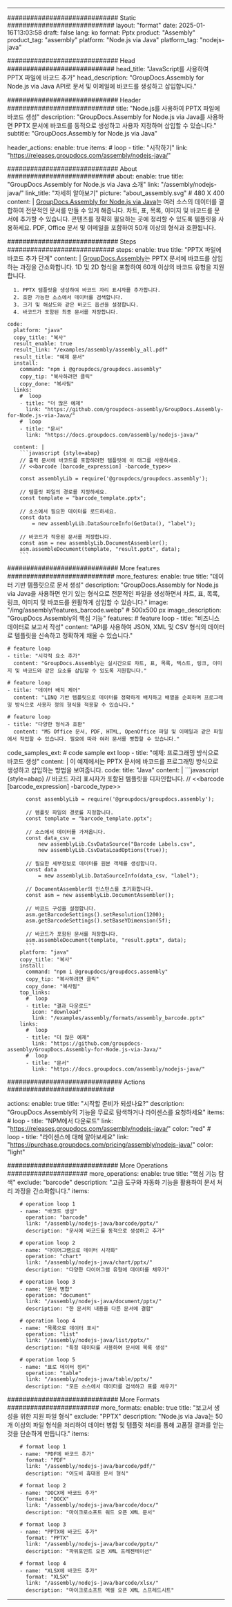 



---
############################# Static ############################
layout: "format"
date:  2025-01-16T13:03:58
draft: false
lang: ko
format: Pptx
product: "Assembly"
product_tag: "assembly"
platform: "Node.js via Java"
platform_tag: "nodejs-java"

############################# Head ############################
head_title: "JavaScript를 사용하여 PPTX 파일에 바코드 추가"
head_description: "GroupDocs.Assembly for Node.js via Java API로 문서 및 이메일에 바코드를 생성하고 삽입합니다."

############################# Header ############################
title: "Node.js를 사용하여 PPTX 파일에 바코드 생성" 
description: "GroupDocs.Assembly for Node.js via Java를 사용하면 PPTX 문서에 바코드를 동적으로 생성하고 사용자 지정하며 삽입할 수 있습니다."
subtitle: "GroupDocs.Assembly for Node.js via Java" 

header_actions:
  enable: true
  items:
    #  loop
    - title: "시작하기"
      link: "https://releases.groupdocs.com/assembly/nodejs-java/"
      
############################# About ############################
about:
    enable: true
    title: "GroupDocs.Assembly for Node.js via Java 소개"
    link: "/assembly/nodejs-java/"
    link_title: "자세히 알아보기"
    picture: "about_assembly.svg" # 480 X 400
    content: |
       [GroupDocs.Assembly for Node.js via Java](/assembly/nodejs-java/)는 여러 소스의 데이터를 결합하여 전문적인 문서를 만들 수 있게 해줍니다. 차트, 표, 목록, 이미지 및 바코드를 문서에 추가할 수 있습니다. 콘텐츠를 정확히 필요하는 곳에 정리할 수 있도록 템플릿을 사용하세요. PDF, Office 문서 및 이메일을 포함하여 50개 이상의 형식과 호환됩니다.

############################# Steps ############################
steps:
    enable: true
    title: "PPTX 파일에 바코드 추가 단계"
    content: |
      [GroupDocs.Assembly](/assembly/nodejs-java/)는 PPTX 문서에 바코드를 삽입하는 과정을 간소화합니다. 1D 및 2D 형식을 포함하여 60개 이상의 바코드 유형을 지원합니다.
      
      1. PPTX 템플릿을 생성하여 바코드 자리 표시자를 추가합니다.
      2. 호환 가능한 소스에서 데이터를 검색합니다.
      3. 크기 및 해상도와 같은 바코드 옵션을 설정합니다.
      4. 바코드가 포함된 최종 문서를 저장합니다.
   
    code:
      platform: "java"
      copy_title: "복사"
      result_enable: true
      result_link: "/examples/assembly/assembly_all.pdf"
      result_title: "예제 문서"
      install:
        command: "npm i @groupdocs/groupdocs.assembly"
        copy_tip: "복사하려면 클릭"
        copy_done: "복사됨"
      links:
        #  loop
        - title: "더 많은 예제"
          link: "https://github.com/groupdocs-assembly/GroupDocs.Assembly-for-Node.js-via-Java/"
        #  loop
        - title: "문서"
          link: "https://docs.groupdocs.com/assembly/nodejs-java/"
          
      content: |
        ```javascript {style=abap}
        // 출력 문서에 바코드를 포함하려면 템플릿에 이 태그를 사용하세요.
        // <<barcode [barcode_expression] -barcode_type>>
    
        const assemblyLib = require('@groupdocs/groupdocs.assembly');

        // 템플릿 파일의 경로를 지정하세요.
        const template = "barcode_template.pptx";

        // 소스에서 필요한 데이터를 로드하세요.
        const data 
            = new assemblyLib.DataSourceInfo(GetData(), "label");

        // 바코드가 적용된 문서를 저장합니다.
        const asm = new assemblyLib.DocumentAssembler();
        asm.assembleDocument(template, "result.pptx", data);
        ```           

############################# More features ############################
more_features:
  enable: true
  title: "데이터 기반 템플릿으로 문서 생성"
  description: "GroupDocs.Assembly for Node.js via Java을 사용하면 인기 있는 형식으로 전문적인 파일을 생성하면서 차트, 표, 목록, 링크, 이미지 및 바코드를 원활하게 삽입할 수 있습니다."
  image: "/img/assembly/features_barcode.webp" # 500x500 px
  image_description: "GroupDocs.Assembly의 핵심 기능"
  features:
    # feature loop
    - title: "비즈니스 데이터로 보고서 작성"
      content: "API를 사용하여 JSON, XML 및 CSV 형식의 데이터로 템플릿을 신속하고 정확하게 채울 수 있습니다."

    # feature loop
    - title: "시각적 요소 추가"
      content: "GroupDocs.Assembly는 실시간으로 차트, 표, 목록, 텍스트, 링크, 이미지 및 바코드와 같은 요소를 삽입할 수 있도록 지원합니다."

    # feature loop
    - title: "데이터 배치 제어"
      content: "LINQ 기반 템플릿으로 데이터를 정확하게 배치하고 배열을 순회하며 프로그래밍 방식으로 사용자 정의 형식을 적용할 수 있습니다."

    # feature loop
    - title: "다양한 형식과 호환"
      content: "MS Office 문서, PDF, HTML, OpenOffice 파일 및 이메일과 같은 파일에서 작업할 수 있습니다. 필요에 따라 여러 문서를 병합할 수 있습니다."
      
  code_samples_ext:
    # code sample ext loop
    - title: "예제: 프로그래밍 방식으로 바코드 생성"
      content: |
        이 예제에서는 PPTX 문서에 바코드를 프로그래밍 방식으로 생성하고 삽입하는 방법을 보여줍니다.
      code:
        title: "Java"
        content: |
          ```javascript {style=abap}
          // 바코드 자리 표시자가 포함된 템플릿을 디자인합니다.
          // <<barcode [barcode_expression] -barcode_type>>
          
          const assemblyLib = require('@groupdocs/groupdocs.assembly');

          // 템플릿 파일의 경로를 지정합니다.
          const template = "barcode_template.pptx";

          // 소스에서 데이터를 가져옵니다.
          const data_csv =
              new assemblyLib.CsvDataSource("Barcode Labels.csv", 
              new assemblyLib.CsvDataLoadOptions(true));

          // 필요한 세부정보로 데이터를 원본 객체를 생성합니다.
          const data 
              = new assemblyLib.DataSourceInfo(data_csv, "label");

          // DocumentAssembler의 인스턴스를 초기화합니다.
          const asm = new assemblyLib.DocumentAssembler();

          // 바코드 구성을 설정합니다.
          asm.getBarcodeSettings().setResolution(1200);
          asm.getBarcodeSettings().setBaseYDimension(5f);

          // 바코드가 포함된 문서를 저장합니다.
          asm.assembleDocument(template, "result.pptx", data);
          ```
        platform: "java"
        copy_title: "복사"
        install:
          command: "npm i @groupdocs/groupdocs.assembly"
          copy_tip: "복사하려면 클릭"
          copy_done: "복사됨"
        top_links:
          #  loop
          - title: "결과 다운로드"
            icon: "download"
            link: "/examples/assembly/formats/assembly_barcode.pptx"
        links:
          #  loop
          - title: "더 많은 예제"
            link: "https://github.com/groupdocs-assembly/GroupDocs.Assembly-for-Node.js-via-Java/"
          #  loop
          - title: "문서"
            link: "https://docs.groupdocs.com/assembly/nodejs-java/"
            

            


############################## Actions ############################

actions:
  enable: true
  title: "시작할 준비가 되셨나요?"
  description: "GroupDocs.Assembly의 기능을 무료로 탐색하거나 라이센스를 요청하세요"
  items:
    #  loop
    - title: "NPM에서 다운로드"
      link: "https://releases.groupdocs.com/assembly/nodejs-java/"
      color: "red"
        #  loop
    - title: "라이센스에 대해 알아보세요"
      link: "https://purchase.groupdocs.com/pricing/assembly/nodejs-java/"
      color: "light"


############################# More Operations #####################
more_operations:
    enable: true
    title: "핵심 기능 탐색"
    exclude: "barcode"
    description: "고급 도구와 자동화 기능을 활용하여 문서 처리 과정을 간소화합니다."
    items: 
          
        # operation loop 1
        - name: "바코드 생성"
          operation: "barcode"
          link: "/assembly/nodejs-java/barcode/pptx/"
          description: "문서에 바코드를 동적으로 생성하고 추가"

        # operation loop 2
        - name: "다이어그램으로 데이터 시각화"
          operation: "chart"
          link: "/assembly/nodejs-java/chart/pptx/"
          description: "다양한 다이어그램 유형에 데이터를 채우기"

        # operation loop 3
        - name: "문서 병합"
          operation: "document"
          link: "/assembly/nodejs-java/document/pptx/"
          description: "한 문서의 내용을 다른 문서에 결합"

        # operation loop 4
        - name: "목록으로 데이터 표시"
          operation: "list"
          link: "/assembly/nodejs-java/list/pptx/"
          description: "특정 데이터를 사용하여 문서에 목록 생성"

        # operation loop 5
        - name: "표로 데이터 정리"
          operation: "table"
          link: "/assembly/nodejs-java/table/pptx/"
          description: "모든 소스에서 데이터를 검색하고 표를 채우기"
         
          
############################# More Formats ########################
more_formats:
    enable: true
    title: "보고서 생성을 위한 지원 파일 형식"
    exclude: "PPTX"
    description: "Node.js via Java는 50개 이상의 파일 형식을 처리하여 데이터 병합 및 템플릿 처리를 통해 고품질 결과를 얻는 것을 단순하게 만듭니다."
    items: 
          
        # format loop 1
        - name: "PDF에 바코드 추가"
          format: "PDF"
          link: "/assembly/nodejs-java/barcode/pdf/"
          description: "어도비 휴대용 문서 형식"
          
        # format loop 2
        - name: "DOCX에 바코드 추가"
          format: "DOCX"
          link: "/assembly/nodejs-java/barcode/docx/"
          description: "마이크로소프트 워드 오픈 XML 문서"
          
        # format loop 3
        - name: "PPTX에 바코드 추가"
          format: "PPTX"
          link: "/assembly/nodejs-java/barcode/pptx/"
          description: "파워포인트 오픈 XML 프레젠테이션"
          
        # format loop 4
        - name: "XLSX에 바코드 추가"
          format: "XLSX"
          link: "/assembly/nodejs-java/barcode/xlsx/"
          description: "마이크로소프트 엑셀 오픈 XML 스프레드시트"


          

---